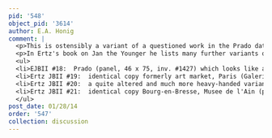 ```yaml
---
pid: '548'
object_pid: '3614'
author: E.A. Honig
comment: |
  <p>This is ostensibly a variant of a questioned work in the Prado dated 1603.  Ertz also considers as autograph variants his 1979 #s 117 and 272.  The latter is however a very different composition. </p>
  <p>In Ertz's book on Jan the Younger he lists many further variants on this:  </p>
  <ul>
  <li>EJBII #18:  Prado (panel, 46 x 75, inv. #1427) which looks like a terrible painting in poor condition and is actually a variant with very different staffage. ERtz dates late 1620s </li>
  <li>Ertz JBII #19:  identical copy formerly art market, Paris (Galerie Aaron 1983, panel, 43.5 x 73.5) which he dates late 1620s</li>
  <li>Ertz JBII #20:  a quite altered and much more heavy-handed variant in private collection (panel, 24 x 32.5, sig. & d. Brueghel 1612) which Ertz dates to 1630s</li>
  <li>Ertz JBII #21:  identical copy Bourg-en-Bresse, Musee de l'Ain (panel, 46 x 75) dated to 1630s.</li>
  </ul>
post_date: 01/28/14
order: '547'
collection: discussion
---
```

